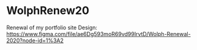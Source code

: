 # WolphRenew20
Renewal of my portfolio site
Design: https://www.figma.com/file/ae6Dg593moR69vd99IrvtD/Wolph-Renewal-2020?node-id=1%3A2
